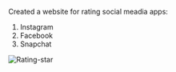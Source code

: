 
Created a website for rating social meadia apps:
1) Instagram
2) Facebook
3) Snapchat

![Rating-star](https://github.com/Sorigh12/Rating-/assets/84138511/e14e602c-4323-4ba3-ba5e-37cd73a36f8b)
